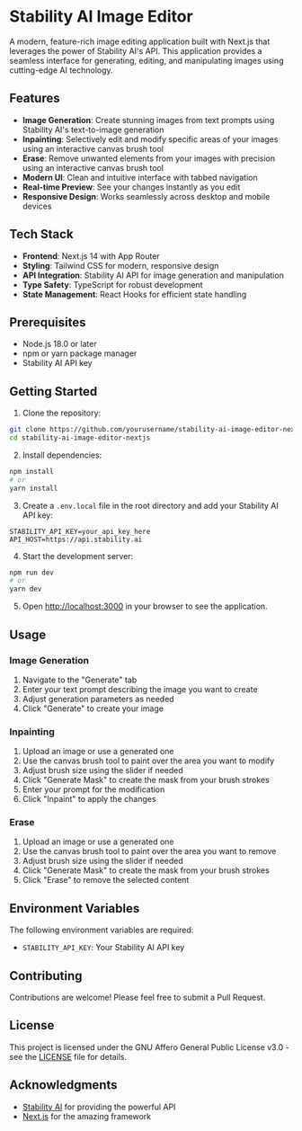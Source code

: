 # Stability AI Image Editor

A modern, feature-rich image editing application built with Next.js that leverages the power of Stability AI's API. This application provides a seamless interface for generating, editing, and manipulating images using cutting-edge AI technology.

## Features

- **Image Generation**: Create stunning images from text prompts using Stability AI's text-to-image generation
- **Inpainting**: Selectively edit and modify specific areas of your images using an interactive canvas brush tool
- **Erase**: Remove unwanted elements from your images with precision using an interactive canvas brush tool
- **Modern UI**: Clean and intuitive interface with tabbed navigation
- **Real-time Preview**: See your changes instantly as you edit
- **Responsive Design**: Works seamlessly across desktop and mobile devices

## Tech Stack

- **Frontend**: Next.js 14 with App Router
- **Styling**: Tailwind CSS for modern, responsive design
- **API Integration**: Stability AI API for image generation and manipulation
- **Type Safety**: TypeScript for robust development
- **State Management**: React Hooks for efficient state handling

## Prerequisites

- Node.js 18.0 or later
- npm or yarn package manager
- Stability AI API key

## Getting Started

1. Clone the repository:
```bash
git clone https://github.com/yourusername/stability-ai-image-editor-nextjs.git
cd stability-ai-image-editor-nextjs
```

2. Install dependencies:
```bash
npm install
# or
yarn install
```

3. Create a `.env.local` file in the root directory and add your Stability AI API key:
```env
STABILITY_API_KEY=your_api_key_here
API_HOST=https://api.stability.ai
```

4. Start the development server:
```bash
npm run dev
# or
yarn dev
```

5. Open [http://localhost:3000](http://localhost:3000) in your browser to see the application.

## Usage

### Image Generation
1. Navigate to the "Generate" tab
2. Enter your text prompt describing the image you want to create
3. Adjust generation parameters as needed
4. Click "Generate" to create your image

### Inpainting
1. Upload an image or use a generated one
2. Use the canvas brush tool to paint over the area you want to modify
3. Adjust brush size using the slider if needed
4. Click "Generate Mask" to create the mask from your brush strokes
5. Enter your prompt for the modification
6. Click "Inpaint" to apply the changes

### Erase
1. Upload an image or use a generated one
2. Use the canvas brush tool to paint over the area you want to remove
3. Adjust brush size using the slider if needed
4. Click "Generate Mask" to create the mask from your brush strokes
5. Click "Erase" to remove the selected content

## Environment Variables

The following environment variables are required:

- `STABILITY_API_KEY`: Your Stability AI API key

## Contributing

Contributions are welcome! Please feel free to submit a Pull Request.

## License

This project is licensed under the GNU Affero General Public License v3.0 - see the [LICENSE](LICENSE) file for details.

## Acknowledgments

- [Stability AI](https://stability.ai/) for providing the powerful API
- [Next.js](https://nextjs.org/) for the amazing framework
